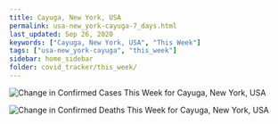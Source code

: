 ```yaml
---
title: Cayuga, New York, USA
permalink: usa-new_york-cayuga-7_days.html
last_updated: Sep 26, 2020
keywords: ["Cayuga, New York, USA", "This Week"]
tags: ["usa-new_york-cayuga", "this_week"]
sidebar: home_sidebar
folder: covid_tracker/this_week/
---
```


![Change in Confirmed Cases This Week for Cayuga, New York, USA](images/graphs/usa-new_york-cayuga-delta_confirmed-7_days_graph.png)

![Change in Confirmed Deaths This Week for Cayuga, New York, USA](images/graphs/usa-new_york-cayuga-delta_deaths-7_days_graph.png)
